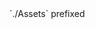 <snippet id="apath">
<tooltip term="pathinfo">`./Assets`</tooltip>
</snippet>

<snippet id="prefixed">
<tooltip term="prefixed">prefixed</tooltip>
</snippet>